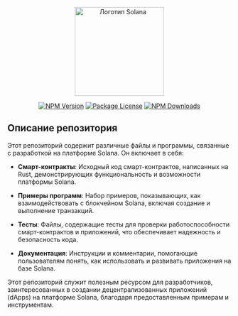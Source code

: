 <p align="center">
  <a href="https://solana.com/" target="_blank">
    <img src="https://upload.wikimedia.org/wikipedia/commons/4/4c/Solana_logo.svg" width="200" alt="Логотип Solana" />
  </a>
</p>

<p align="center">
  <a href="https://www.npmjs.com/package/@solana/web3.js" target="_blank"><img src="https://img.shields.io/npm/v/@solana/web3.js.svg" alt="NPM Version" /></a>
  <a href="https://www.npmjs.com/package/@solana/web3.js" target="_blank"><img src="https://img.shields.io/npm/l/@solana/web3.js.svg" alt="Package License" /></a>
  <a href="https://www.npmjs.com/package/@solana/web3.js" target="_blank"><img src="https://img.shields.io/npm/dm/@solana/web3.js.svg" alt="NPM Downloads" /></a>


## Описание репозитория

Этот репозиторий содержит различные файлы и программы, связанные с разработкой на платформе Solana. Он включает в себя:

- **Смарт-контракты**: Исходный код смарт-контрактов, написанных на Rust, демонстрирующих функциональность и возможности платформы Solana.
  
- **Примеры программ**: Набор примеров, показывающих, как взаимодействовать с блокчейном Solana, включая создание и выполнение транзакций.
  
- **Тесты**: Файлы, содержащие тесты для проверки работоспособности смарт-контрактов и приложений, что обеспечивает надежность и безопасность кода.
  
- **Документация**: Инструкции и комментарии, помогающие пользователям понять, как использовать и развивать приложения на базе Solana.

Этот репозиторий служит полезным ресурсом для разработчиков, заинтересованных в создании децентрализованных приложений (dApps) на платформе Solana, благодаря предоставленным примерам и инструментам.
